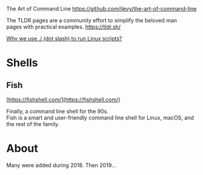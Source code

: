 The Art of Command Line
https://github.com/jlevy/the-art-of-command-line

The TLDR pages are a community effort to simplify the beloved man pages with practical examples.
https://tldr.sh/


[Why we use ./ (dot slash) to run Linux scripts?](https://www.theserverside.com/blog/Coffee-Talk-Java-News-Stories-and-Opinions/Why-must-you-use-to-run-your-Ubuntu-scripts-The-meaning-of-Linuxs-dot-slash-explained#:~:text=This%20is%20where%20the%20dot,what's%20on%20the%20application%20PATH.)



# Shells

## Fish

[https://fishshell.com/](https://fishshell.com/)

Finally, a command line shell for the 90s.   
Fish is a smart and user-friendly command line shell for Linux, macOS, and the rest of the family.


# About
Many were added during 2018. Then 2019...